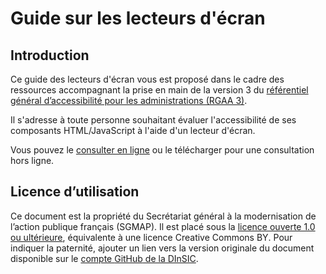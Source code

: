 # Guide sur les lecteurs d'écran

## Introduction

Ce guide des lecteurs d'écran vous est proposé dans le cadre des ressources accompagnant la prise en main de la version&nbsp;3 du [référentiel général d’accessibilité pour les administrations (RGAA&nbsp;3)][3].

Il s'adresse à toute personne souhaitant évaluer l'accessibilité de ses composants HTML/JavaScript à l'aide d'un lecteur d'écran.

Vous pouvez le [consulter en ligne](https://disic.github.io/guide_lecteurs-ecran/) ou le télécharger pour une consultation hors ligne.

## Licence d’utilisation

Ce document est la propriété du Secrétariat général à la modernisation de l’action publique français (SGMAP). Il est placé sous la [licence ouverte 1.0 ou ultérieure][1], équivalente à une licence <span lang="en">Creative Commons BY</span>. Pour indiquer la paternité, ajouter un lien vers la version originale du document disponible sur le [compte <span lang="en">GitHub</span> de la DInSIC][2].

[1]:	https://www.etalab.gouv.fr/licence-ouverte-open-licence
[2]:	https://github.com/DISIC
[3]:    http://references.modernisation.gouv.fr/rgaa-accessibilite/